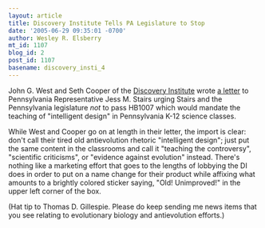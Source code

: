 ```yaml
---
layout: article
title: Discovery Institute Tells PA Legislature to Stop
date: '2005-06-29 09:35:01 -0700'
author: Wesley R. Elsberry
mt_id: 1107
blog_id: 2
post_id: 1107
basename: discovery_insti_4
---
```

John G. West and Seth Cooper of the [Discovery Institute](http://www.discovery.org) wrote [a letter](http://www.discovery.org/scripts/viewDB/index.php?command=view&amp;id=2688) to Pennsylvania Representative Jess M. Stairs urging Stairs and the Pennsylvania legislature _not_ to pass HB1007 which would mandate the teaching of "intelligent design" in Pennsylvania K-12 science classes.

While West and Cooper go on at length in their letter, the import is clear: don't call their tired old antievolution rhetoric "intelligent design"; just put the same content in the classrooms and call it "teaching the controversy", "scientific criticisms", or "evidence against evolution" instead. There's nothing like a marketing effort that goes to the lengths of lobbying the DI does in order to put on a name change for their product while affixing what amounts to a brightly colored sticker saying, "Old! Unimproved!" in the upper left corner of the box.

(Hat tip to Thomas D. Gillespie. Please do keep sending me news items that you see relating to evolutionary biology and antievolution efforts.)
